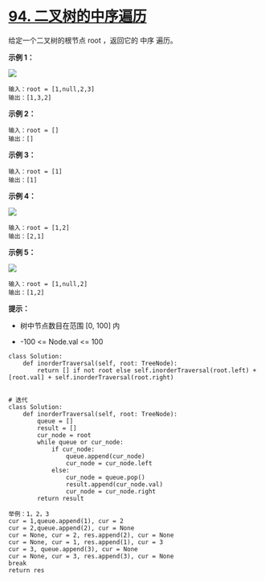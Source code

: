 # [94. 二叉树的中序遍历](https://leetcode-cn.com/problems/binary-tree-inorder-traversal/)

给定一个二叉树的根节点 root ，返回它的 中序 遍历。

 

**示例 1：**

![](https://assets.leetcode.com/uploads/2020/09/15/inorder_1.jpg)

```
输入：root = [1,null,2,3]
输出：[1,3,2]
```

**示例 2：**

```
输入：root = []
输出：[]
```

**示例 3：**

```
输入：root = [1]
输出：[1]
```

**示例 4：**

![](https://assets.leetcode.com/uploads/2020/09/15/inorder_5.jpg)

```
输入：root = [1,2]
输出：[2,1]
```

**示例 5：**

![](https://assets.leetcode.com/uploads/2020/09/15/inorder_4.jpg)

```
输入：root = [1,null,2]
输出：[1,2]
```

**提示：**

- 树中节点数目在范围 [0, 100] 内

- -100 <= Node.val <= 100





```
class Solution:
    def inorderTraversal(self, root: TreeNode):
        return [] if not root else self.inorderTraversal(root.left) + [root.val] + self.inorderTraversal(root.right)


# 迭代
class Solution:
    def inorderTraversal(self, root: TreeNode):
        queue = []
        result = []
        cur_node = root
        while queue or cur_node:
            if cur_node:
                queue.append(cur_node)
                cur_node = cur_node.left
            else:
                cur_node = queue.pop()
                result.append(cur_node.val)
                cur_node = cur_node.right
        return result

举例：1，2，3
cur = 1,queue.append(1), cur = 2
cur = 2,queue.append(2), cur = None
cur = None, cur = 2, res.append(2), cur = None
cur = None, cur = 1, res.append(1), cur = 3
cur = 3, queue.append(3), cur = None
cur = None, cur = 3, res.append(3), cur = None
break
return res

```

